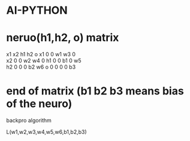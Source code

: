# AI-PYTHON

# neruo(h1,h2, o) matrix
   x1 x2 h1 h2  o
x1 0  0  w1 w3  0  
x2 0  0  w2 w4  0
h1 0  0  b1 0   w5      
h2 0  0  0  b2  w6 
o  0  0  0  0   b3 
# end of matrix  (b1 b2 b3 means bias of the neuro)


backpro algorithm

L(w1,w2,w3,w4,w5,w6,b1,b2,b3)


